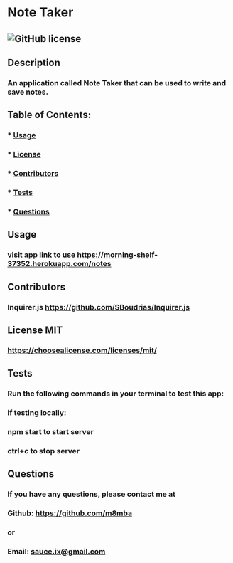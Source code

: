 # Note Taker
  
  ## ![GitHub license](https://img.shields.io/github/license/Naereen/StrapDown.js.svg)  

  ## Description
  ### An application called Note Taker that can be used to write and save notes.

  ## Table of Contents:
  ###  * [Usage](#usage)
  ###  * [License](#license)
  ###  * [Contributors](#contributors)
  ###  * [Tests](#tests)
  ###  * [Questions](#questions)

  ## Usage
  ### visit app link to use https://morning-shelf-37352.herokuapp.com/notes

  ## Contributors
  ### Inquirer.js https://github.com/SBoudrias/Inquirer.js

  ## License MIT  
  ### https://choosealicense.com/licenses/mit/

  ## Tests
  ### Run the following commands in your terminal to test this app:
  ### if testing locally:
  ### npm start to start server
  ### ctrl+c to stop server

  ## Questions
  ### If you have any questions, please contact me at
  ### Github: https://github.com/m8mba
  ### or
  ### Email: sauce.ix@gmail.com